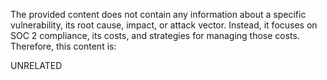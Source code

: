The provided content does not contain any information about a specific vulnerability, its root cause, impact, or attack vector. Instead, it focuses on SOC 2 compliance, its costs, and strategies for managing those costs. Therefore, this content is:

UNRELATED